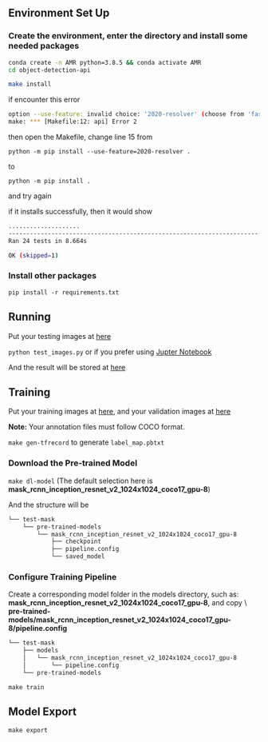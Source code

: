 ## Environment Set Up

### Create the environment, enter the directory and install some needed packages

```bash
conda create -n AMR python=3.8.5 && conda activate AMR
cd object-detection-api

make install
```

if encounter this error 
```bash
option --use-feature: invalid choice: '2020-resolver' (choose from 'fast-deps', 'truststore', 'no-binary-enable-wheel-cache')
make: *** [Makefile:12: api] Error 2
```
then open the Makefile, change line 15 from 

`python -m pip install --use-feature=2020-resolver .`

to 

`python -m pip install .` 

and try again


if it installs successfully, then it would show

```bash
....................
----------------------------------------------------------------------
Ran 24 tests in 8.664s

OK (skipped=1)
```

### Install other packages

`pip install -r requirements.txt`

## Running

Put your testing images at [here](object-detection-api/workspace/test-mask/images/test)

`python test_images.py` or if you prefer using [Jupter Notebook](test_image.ipynb)

And the result will be stored at [here](object-detection-api/workspace/test-mask/images/test_annotated)

## Training

Put your training images at [here](object-detection-api/workspace/test-mask/images/train), and your validation images at [here](object-detection-api/workspace/test-mask/images/val)

**Note:** Your annotation files must follow COCO format.

`make gen-tfrecord` to generate `label_map.pbtxt`

### Download the Pre-trained Model

`make dl-model` (The default selection here is **mask_rcnn_inception_resnet_v2_1024x1024_coco17_gpu-8**)

And the structure will be

```bash
└── test-mask
    └── pre-trained-models
        └── mask_rcnn_inception_resnet_v2_1024x1024_coco17_gpu-8
            ├── checkpoint
            ├── pipeline.config
            └── saved_model
```

### Configure Training Pipeline

Create a corresponding model folder in the models directory, such as: **mask_rcnn_inception_resnet_v2_1024x1024_coco17_gpu-8**, and copy \ 
**pre-trained-models/mask_rcnn_inception_resnet_v2_1024x1024_coco17_gpu-8/pipeline.config**

```bash
└── test-mask
    ├── models
    │   └── mask_rcnn_inception_resnet_v2_1024x1024_coco17_gpu-8
    │       └── pipeline.config
    └── pre-trained-models
```

`make train`

## Model Export

`make export`
